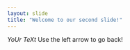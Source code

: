 ```yaml
---
layout: slide
title: "Welcome to our second slide!"
---
```

_YoUr TeXt_
Use the left arrow to go back!
